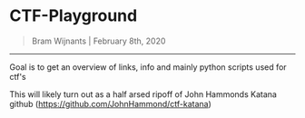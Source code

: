 CTF-Playground
===============

> Bram Wijnants | February 8th, 2020

--------------------------

Goal is to get an overview of links, info and mainly python scripts used for ctf's

This will likely turn out as a half arsed ripoff of John Hammonds Katana github (https://github.com/JohnHammond/ctf-katana)
